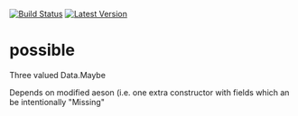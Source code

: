 [![Build Status](https://travis-ci.org/tolysz/possible.svg?branch=master)](https://travis-ci.org/tolysz/possible)
[![Latest Version](https://img.shields.io/hackage/v/possible.svg)](https://hackage.haskell.org/package/possible)

possible
========

Three valued Data.Maybe

Depends on modified aeson (i.e. one extra constructor with fields which an be intentionally "Missing"
